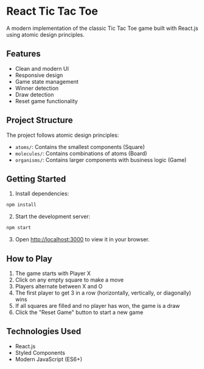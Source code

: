 # React Tic Tac Toe

A modern implementation of the classic Tic Tac Toe game built with React.js using atomic design principles.

## Features

- Clean and modern UI
- Responsive design
- Game state management
- Winner detection
- Draw detection
- Reset game functionality

## Project Structure

The project follows atomic design principles:
- `atoms/`: Contains the smallest components (Square)
- `molecules/`: Contains combinations of atoms (Board)
- `organisms/`: Contains larger components with business logic (Game)

## Getting Started

1. Install dependencies:
```bash
npm install
```

2. Start the development server:
```bash
npm start
```

3. Open [http://localhost:3000](http://localhost:3000) to view it in your browser.

## How to Play

1. The game starts with Player X
2. Click on any empty square to make a move
3. Players alternate between X and O
4. The first player to get 3 in a row (horizontally, vertically, or diagonally) wins
5. If all squares are filled and no player has won, the game is a draw
6. Click the "Reset Game" button to start a new game

## Technologies Used

- React.js
- Styled Components
- Modern JavaScript (ES6+) 